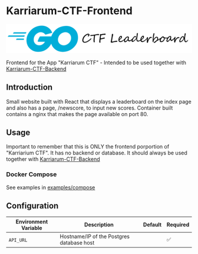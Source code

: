 # Karriarum-CTF-Frontend

![CTF-Leaderboard](images/ctfleaderboard.png)

Frontend for the App "Karriarum CTF" - Intended to be used together with [Karriarum-CTF-Backend](https://github.com/s0undy/karriarum-ctf-backend)

## Introduction

Small website built with React that displays a leaderboard on the index page and also has a page, /newscore, to input new scores. Container built contains a nginx that makes the page available on port 80.

## Usage

Important to remember that this is ONLY the frontend porportion of "Karriarium CTF". It has no backend or database. It should always be used together with [Karriarum-CTF-Backend](https://github.com/s0undy/karriarum-ctf-backend)

### Docker Compose

See examples in [examples/compose](https://github.com/s0undy/karriarum-ctf-frontend/tree/main/examples/compose)

## Configuration

| Environment Variable | Description                               | Default | Required |
|----------------------|-------------------------------------------|---------|----------|
| `API_URL`            | Hostname/IP of the Postgres database host |         | ✅       |

